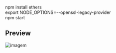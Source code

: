 npm install ethers  
export NODE_OPTIONS=--openssl-legacy-provider  
npm start   
## Preview
![imagem](https://user-images.githubusercontent.com/15989933/152071107-56fc3d22-80bb-4652-957c-eec5a79bee7d.png)
